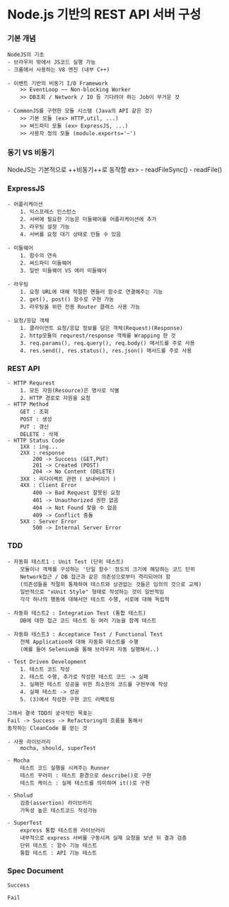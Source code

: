 # Node.js 기반의 REST API 서버 구성

### 기본 개념
	NodeJS의 기초
    - 브라우저 밖에서 JS코드 실행 가능
    - 크롬에서 사용하는 V8 엔진 (내부 C++)
	
    - 이벤트 기반의 비동기 I/O Framework
    	>> EventLoop ~~ Non-blocking Worker 
    	>> DB조회 / Network / IO 등 기다려야 하는 Job이 무거운 것

    - CommonJS를 구현한 모듈 시스템 (Java의 API 같은 것)
    	>> 기본 모듈 (ex> HTTP,util, ...)
    	>> 써드파티 모듈 (ex> ExpressJS, ...)
    	>> 사용자 정의 모듈 (module.exports='~')

### 동기 VS 비동기
NodeJS는 기본적으로 ++비동기++로 동작함
ex> 
	- readFileSync()
    - readFile()

### ExpressJS
	- 어플리케이션
		1. 익스프레스 인스턴스
		2. 서버에 필요한 기능은 미들웨어를 어플리케이션에 추가
		3. 라우팅 설정 가능
		4. 서버를 요청 대기 상태로 만들 수 있음 

	- 미들웨어
		1. 함수의 연속
		2. 써드파티 미들웨어
		3. 일반 미들웨어 VS 에러 미들웨어

	- 라우팅
		1. 요청 URL에 대해 적절한 핸들러 함수로 연결해주는 기능
		2. get(), post() 함수로 구현 가능
		3. 라우팅을 위한 전용 Router 클래스 사용 가능

	- 요청/응답 객체
		1. 클라이언트 요청/응답 정보를 담은 객체(Request)(Response)
		2. http모듈의 requrest/response 객체를 Wrapping 한 것
		3. req.params(), req.query(), req.body() 메서드를 주로 사용
		4. res.send(), res.status(), res.json() 메서드를 주로 사용

### REST API
	- HTTP Requrest
		1. 모든 자원(Resource)은 명사로 식별
		2. HTTP 경로로 자원을 요청
	- HTTP Method
		GET : 조회
        POST : 생성
        PUT : 갱신
        DELETE : 삭제
	- HTTP Status Code
		1XX : ing...
        2XX : response
        	200 -> Success (GET,PUT)
            201 -> Created (POST)
            204 -> No Content (DELETE)
        3XX : 리다이렉트 관련 ( 보내버리기 )
        4XX : Client Error
        	400 -> Bad Request 잘못된 요청
            401 -> Unauthorized 권한 없음
            404 -> Not Found 찾을 수 없음
            409 -> Conflict 충돌
        5XX : Server Error
        	500 -> Internal Server Error

### TDD
	- 자동화 테스트1 : Unit Test (단위 테스트)
		모듈이나 객체를 구성하는 '단일 함수' 정도의 크기에 해당하는 코드 단위
        Network접근 / DB 접근과 같은 의존성으로부터 격리되어야 함
        (의존성들을 적절히 통제하여 테스트와 상관없는 것들은 임의의 것으로 교체)
        일반적으로 "xUnit Style" 형태로 작성하는 것이 일반적임
        각각 하나의 행동에 대해서만 테스트 수행, 서로에 대해 독립적
        
	- 자동화 테스트2 : Integration Test (통합 테스트)
		DB에 대한 접근 코드 테스트 등 여러 기능을 함께 테스트
        
	- 자동화 테스트3 : Acceptance Test / Functional Test
		전체 Application에 대해 자동화 테스트를 수행
        (예를 들어 Selenium을 통해 브라우저 자동 실행해서..)
        
	- Test Driven Development
		1. 테스트 코드 작성
		2. 테스트 수행, 추가로 작성한 테스트 코드 -> 실패
		3. 실패한 테스트 성공을 위한 최소한의 코드를 구현부에 작성
		4. 실패 테스트 -> 성공
		5. (3)에서 작성한 구현 코드 리팩토링

	그래서 결국 TDD의 궁극적인 목표는
	Fail -> Success -> Refactoring의 흐름을 통해서
	동작하는 CleanCode 를 얻는 것

    - 사용 라이브러리
    	mocha, should, superTest

    - Mocha
		테스트 코드 실행을 시켜주는 Runner
        테스트 꾸러미 : 테스트 환경으로 describe()로 구현
        테스트 케이스 : 실제 테스트를 의미하며 it()로 구현 
        
    - Sholud
		검증(assertion) 라이브러리
        가독성 높은 테스트코드 작성가능
        
    - SuperTest
		express 통합 테스트용 라이브러리
        내부적으로 express 서버를 구동시켜 실제 요청을 보낸 뒤 결과 검증
		단위 테스트 : 함수 기능 테스트
        통합 테스트 : API 기능 테스트

### Spec Document
	Success

	Fail
